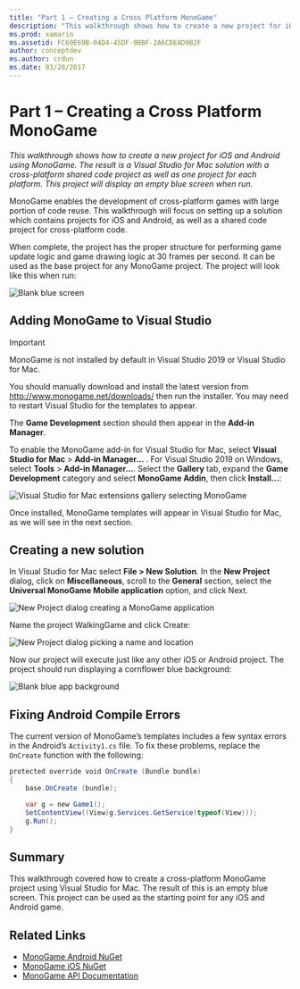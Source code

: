 ```yaml
---
title: "Part 1 – Creating a Cross Platform MonoGame"
description: "This walkthrough shows how to create a new project for iOS and Android using MonoGame. The result is a Visual Studio for Mac solution with a cross-platform shared code project as well as one project for each platform. This project will display an empty blue screen when executed."
ms.prod: xamarin
ms.assetid: FC69E69B-04D4-45DF-9BBF-2A6CDEAD9B2F
author: conceptdev
ms.author: crdun
ms.date: 03/28/2017
---
```

# Part 1 – Creating a Cross Platform MonoGame

_This walkthrough shows how to create a new project for iOS and Android using MonoGame. The result is a Visual Studio for Mac solution with a cross-platform shared code project as well as one project for each platform. This project will display an empty blue screen when run._

MonoGame enables the development of cross-platform games with large portion of code reuse. This walkthrough will focus on setting up a solution which contains projects for iOS and Android, as well as a shared code project for cross-platform code.

When complete, the project has the proper structure for performing game update logic and game drawing logic at 30 frames per second. It can be used as the base project for any MonoGame project. The project will look like this when run:

![Blank blue screen](part1-images/image1.png)

## Adding MonoGame to Visual Studio

> [!IMPORTANT]
> MonoGame is not installed by default in Visual Studio 2019 or Visual Studio for Mac.
>
> You should manually download and install the latest version from http://www.monogame.net/downloads/ then run the installer. You may need to restart Visual Studio for the templates to appear.
>
> The **Game Development** section should then appear in the **Add-in Manager**.

To enable the MonoGame add-in for Visual Studio for Mac, select **Visual Studio for Mac** > **Add-in Manager...** . For Visual Studio 2019 on Windows, select **Tools** > **Add-in Manager...**. Select the **Gallery** tab, expand the **Game Development** category and select **MonoGame Addin**, then click **Install...**:

![Visual Studio for Mac extensions gallery selecting MonoGame](part1-images/image2.png)

Once installed, MonoGame templates will appear in Visual Studio for Mac, as we will see in the next section.

## Creating a new solution

In Visual Studio for Mac select **File > New Solution**. In the **New Project** dialog, click on **Miscellaneous**, scroll to the **General** section, select the **Universal MonoGame Mobile application** option, and click Next.

![New Project dialog creating a MonoGame application](part1-images/image3.png)

Name the project WalkingGame and click Create:

![New Project dialog picking a name and location](part1-images/image4.png)

Now our project will execute just like any other iOS or Android project. The project should run displaying a cornflower blue background:

![Blank blue app background](part1-images/image5.png)

## Fixing Android Compile Errors

The current version of MonoGame’s templates includes a few syntax errors in the Android’s `Activity1.cs` file. To fix these problems, replace the `OnCreate` function with the following:

```csharp
protected override void OnCreate (Bundle bundle)
{
    base.OnCreate (bundle);

    var g = new Game1();
    SetContentView((View)g.Services.GetService(typeof(View)));
    g.Run();
}
```

## Summary

This walkthrough covered how to create a cross-platform MonoGame project using Visual Studio for Mac. The result of this is an empty blue screen. This project can be used as the starting point for any iOS and Android game.

## Related Links

- [MonoGame Android NuGet](https://www.nuget.org/packages/MonoGame.Framework.Android/)
- [MonoGame iOS NuGet](https://www.nuget.org/packages/MonoGame.Framework.iOS/)
- [MonoGame API Documentation](http://www.monogame.net/documentation/?page=main)
